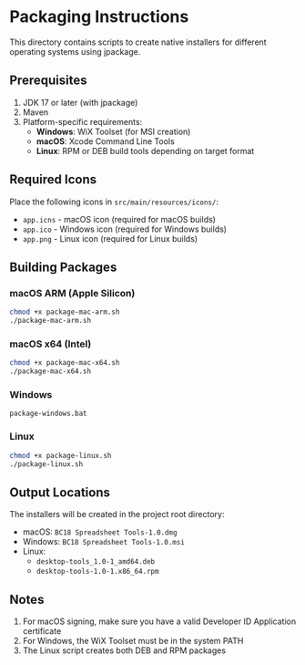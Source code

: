 # Packaging Instructions

This directory contains scripts to create native installers for different operating systems using jpackage.

## Prerequisites

1. JDK 17 or later (with jpackage)
2. Maven
3. Platform-specific requirements:
   - **Windows**: WiX Toolset (for MSI creation)
   - **macOS**: Xcode Command Line Tools
   - **Linux**: RPM or DEB build tools depending on target format

## Required Icons

Place the following icons in `src/main/resources/icons/`:
- `app.icns` - macOS icon (required for macOS builds)
- `app.ico` - Windows icon (required for Windows builds)
- `app.png` - Linux icon (required for Linux builds)

## Building Packages

### macOS ARM (Apple Silicon)
```bash
chmod +x package-mac-arm.sh
./package-mac-arm.sh
```

### macOS x64 (Intel)
```bash
chmod +x package-mac-x64.sh
./package-mac-x64.sh
```

### Windows
```batch
package-windows.bat
```

### Linux
```bash
chmod +x package-linux.sh
./package-linux.sh
```

## Output Locations

The installers will be created in the project root directory:
- macOS: `BC18 Spreadsheet Tools-1.0.dmg`
- Windows: `BC18 Spreadsheet Tools-1.0.msi`
- Linux: 
  - `desktop-tools_1.0-1_amd64.deb`
  - `desktop-tools-1.0-1.x86_64.rpm`

## Notes

1. For macOS signing, make sure you have a valid Developer ID Application certificate
2. For Windows, the WiX Toolset must be in the system PATH
3. The Linux script creates both DEB and RPM packages
